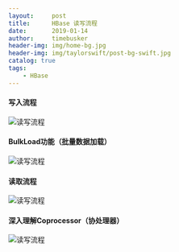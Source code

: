 ```yaml
---
layout:     post
title:      HBase 读写流程
date:       2019-01-14
author:     timebusker
header-img: img/home-bg.jpg
header-img: img/taylorswift/post-bg-swift.jpg
catalog: true
tags:
    - HBase
---
```


#### 写入流程
![读写流程](/img/hbase/write&read/1.png)


#### BulkLoad功能（批量数据加载）
![读写流程](/img/hbase/write&read/2.png)

#### 读取流程
![读写流程](/img/hbase/write&read/3.png)

#### 深入理解Coprocessor（协处理器）
![读写流程](/img/hbase/write&read/4.png)